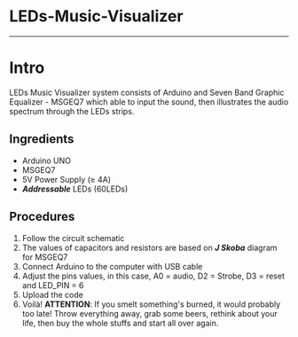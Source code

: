 # LEDs-Music-Visualizer
----------------------------------------
# Intro
LEDs Music Visualizer system consists of Arduino and Seven Band Graphic Equalizer - MSGEQ7 which able to input the sound, then illustrates the audio spectrum through the LEDs strips. 
## Ingredients
  - Arduino UNO
  - MSGEQ7 
  - 5V Power Supply (≥ 4A)
  - **_Addressable_** LEDs (60LEDs)
## Procedures
1. Follow the circuit schematic 
2. The values of capacitors and resistors are based on **_J Skoba_** diagram for MSGEQ7
3. Connect Arduino to the computer with USB cable
4. Adjust the pins values, in this case, A0 = audio, D2 = Strobe, D3 = reset and LED_PIN = 6
5. Upload the code 
6. Voilà!
**ATTENTION**: If you smelt something's burned, it would probably too late! Throw everything away, grab some beers, rethink about your life, then buy the whole stuffs and start all over again.
